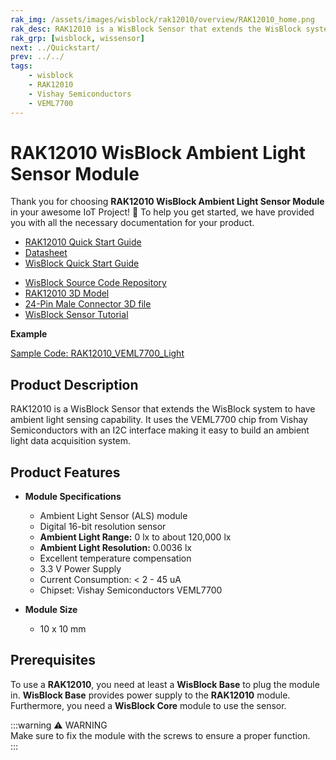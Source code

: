 ```yaml
---
rak_img: /assets/images/wisblock/rak12010/overview/RAK12010_home.png
rak_desc: RAK12010 is a WisBlock Sensor that extends the WisBlock system to have ambient light sensing capability. It uses the VEML7700 chip from Vishay Semiconductors with an I2C interface making it easy to build an ambient light data acquisition system.
rak_grp: [wisblock, wissensor]
next: ../Quickstart/
prev: ../../
tags:
    - wisblock
    - RAK12010
    - Vishay Semiconductors
    - VEML7700
---
```



# RAK12010 WisBlock Ambient Light Sensor Module

Thank you for choosing **RAK12010 WisBlock Ambient Light Sensor Module** in your awesome IoT Project! 🎉 To help you get started, we have provided you with all the necessary documentation for your product.

* [RAK12010 Quick Start Guide](../Quickstart/)
* [Datasheet](../Datasheet/)
* <a href="../../Quickstart/" target="_blank">WisBlock Quick Start Guide</a>
<!---* [WisBlock Quick Start Guide](../../Quickstart/)-->
* [WisBlock Source Code Repository](https://github.com/RAKWireless/WisBlock/)
* [RAK12010 3D Model](https://downloads.rakwireless.com/3D_File/WisBlock/3D_RAK12010.stp)
* [24-Pin Male Connector 3D file](https://downloads.rakwireless.com/3D_File/Accessory/WisConnector/M24S1003K6M.stp)
* [WisBlock Sensor Tutorial](/Knowledge-Hub/Learn/WisBlock-Sensor-Tutorial/)

**Example**

[Sample Code: RAK12010_VEML7700_Light](https://github.com/RAKWireless/WisBlock/tree/master/examples/common/sensors/RAK12010_VEML7700_Light)

## Product Description

RAK12010 is a WisBlock Sensor that extends the WisBlock system to have ambient light sensing capability. It uses the VEML7700 chip from Vishay Semiconductors with an I2C interface making it easy to build an ambient light data acquisition system.

## Product Features

* **Module Specifications**
    * Ambient Light Sensor (ALS) module
    * Digital 16-bit resolution sensor
    * **Ambient Light Range:** 0&nbsp;lx to about 120,000&nbsp;lx
    * **Ambient Light Resolution:** 0.0036&nbsp;lx
    * Excellent temperature compensation
    * 3.3&nbsp;V Power Supply
    * Current Consumption: < 2 - 45&nbsp;uA
    * Chipset: Vishay Semiconductors VEML7700

* **Module Size**
    * 10 x 10&nbsp;mm

## Prerequisites

To use a **RAK12010**, you need at least a **WisBlock Base** to plug the module in. **WisBlock Base**  provides power supply to the **RAK12010** module. Furthermore, you need a **WisBlock Core** module to use the sensor.

:::warning ⚠️ WARNING    
Make sure to fix the module with the screws to ensure a proper function.    
:::
